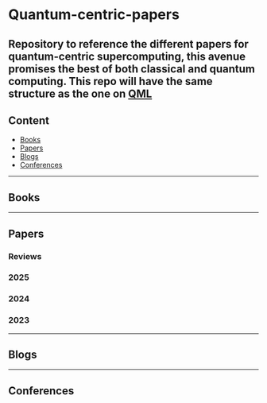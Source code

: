 # Quantum-centric-papers

Repository to reference the different papers for quantum-centric supercomputing, this avenue promises the best of both classical and quantum computing. This repo will have the same structure as the one on [QML](https://github.com/Christophe-pere/Roadmap-to-QML) 
-----
## Content 
- [Books](#books)
- [Papers](#papers)
- [Blogs](#blogs)
- [Conferences](#conferences)
-----
## Books


-----

## Papers
### Reviews 

### 2025 

### 2024

### 2023

-----
## Blogs 

----
## Conferences
